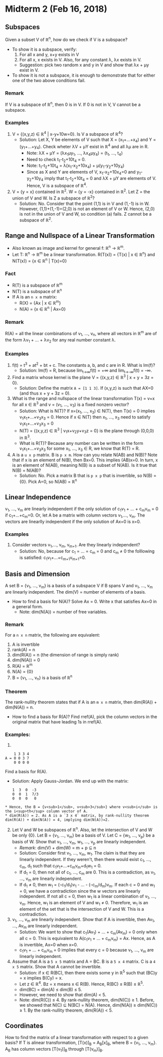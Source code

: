 # Midterm 2 (Feb 16, 2018)
## Subspaces
Given a subset V of ℝ<sup>n</sup>, how do we check if V is a subspace?
* To show it is a subspace, verify:
  1. For all x and y, x+y exists in V
  2. For all x, x exists in V. Also, for any constant λ, λx exists in V.
  * Suggestion: pick two random x and y in V and show that λx + μy exist in V.
* To show it is not a subspace, it is enough to demonstrate that for either one of the two above conditions fail.
### Remark
If V is a subspace of ℝ<sup>n</sup>, then 0 is in V. If 0 is not in V, V cannot be a subspace.
### Examples
1. V = {(x,y,z) ∈ ℝ<sup>4</sup> | x-y+10w=0}. Is V a subspace of ℝ<sup>4</sup>?
   * Solution: Let X, Y be elements of V such that X = (x<sub>1</sub>+...+x<sub>4</sub>) and Y = (y<sub>1</sub>+...+y<sub>4</sub>). Check wheter λV + μY exist in ℝ<sup>4</sup> and all λμ are in R. 
     * Note: λX + μY = (λx<sub>1</sub>μy<sub>1</sub>, ..., λx<sub>4</sub>μy<sub>4</sub>) = (t<sub>1</sub>, ..., t<sub>4</sub>)
     * Need to check t<sub>1</sub>-t<sub>2</sub>+10t<sub>4</sub> = 0.
     * Note: t<sub>1</sub>-t<sub>2</sub>+10t<sub>4</sub> = λ(x<sub>1</sub>-x<sub>2</sub>+10x<sub>4</sub>) + μ(y<sub>1</sub>-y<sub>2</sub>+10y<sub>4</sub>)
     * Since as X and Y are elements of V, x<sub>1</sub>-x<sub>2</sub>+10x<sub>4</sub>=0 and y<sub>1</sub>-y<sub>2</sub>+10y<sub>4</sub> imply that t<sub>1</sub>-t<sub>2</sub>+10t<sub>4</sub> = 0 and λX + μY are elements of V. Hence, V is a subspace of ℝ<sup>4</sup>.
2. V = {y = x} contained in ℝ<sup>2</sup>. W = {y = -x} contained in ℝ<sup>2</sup>. Let Z = the union of V and W. Is Z a subspace of ℝ<sup>2</sup>?
   * Solution: No. Consider that the point (1,1) is in V and (1,-1) is in W. However, (1,1)+(1,-1)=(2,0) is not an element of V or W. Hence, (2,0) is not in the union of V and W, so condition (a) fails. Z cannot be a subspace of ℝ<sup>2</sup>.
## Range and Nullspace of a Linear Transformation
* Also known as image and kernel for general f: ℝ<sup>n</sup> -> ℝ<sup>m</sup>.
* Let T: ℝ<sup>n</sup> -> ℝ<sup>m</sup> be a linear transformation. R(T(x)) = {T(x) | x ∈ ℝ<sup>n</sup>} and N(T(x)) = {x ∈ ℝ<sup>n</sup> | T(x)=0}
### Fact
* R(T) is a subspace of ℝ<sup>m</sup>
* N(T) is a subspace of ℝ<sup>n</sup>
* If A is an `n x m` matrix:
  * R(X) = {Ax | x ∈ ℝ<sup>m</sup>}
  * N(A) = {x ∈ ℝ<sup>n</sup> | Ax=0}
### Remark
R(A) = all the linear combinations of v<sub>1</sub>, ..., v<sub>n</sub>, where all vectors in ℝ<sup>m</sup> are of the form  λv<sub>1</sub> + ... + λv<sub>2</sub> for any real number constant λ.
### Examples
1. f(t) = t<sup>3</sup> + at<sup>2</sup> + bt + c. The constants a, b, and c are in R. What is Im(f)?
   * Solution: Im(f) = R, because lim<sub>t→∞</sub>f(t) = +∞ and lim<sub>t→-∞</sub>f(t) = -∞.
2. Find a matrix whose kernel is the plane V = {(x,y,z) ∈ ℝ<sup>3</sup> | x + y + 3z = 0}.
   * Solution: Define the matrix `A = [1 1 3]`. If (x,y,z) is such that AX=0 (and thus x + y + 3z = 0).
3. What is the range and nullspace of the linear transformation T(x) = v+x for all x ∈ ℝ<sup>3</sup> and v = (v<sub>1</sub>, ..., v<sub>3</sub>) is a fixed nonzero vector?
   * Solution: What is N(T)? If x=(x<sub>1</sub>, ..., x<sub>3</sub>) ∈ N(T), then T(x) = 0 implies v<sub>1</sub>x<sub>1</sub>+...+v<sub>3</sub>x<sub>3</sub> = 0. Hence if x ∈ N(T) then x<sub>1</sub>, ..., x<sub>3</sub> need to satisfy v<sub>1</sub>x<sub>1</sub>+...+v<sub>3</sub>x<sub>3</sub> = 0
   * N(T) = {(x,y,z) ∈ ℝ<sup>3</sup> | v<sub>1</sub>x+v<sub>2</sub>y+v<sub>3</sub>z = 0} is the plane through (0,0,0) in ℝ<sup>3</sup>.
   * What is R(T)? Because any number can be written in the form v<sub>1</sub>x<sub>1</sub>+...+v<sub>3</sub>x<sub>3</sub> for some x<sub>1</sub>, ..., x<sub>3</sub> ∈ R, we know that R(T) = R.
4. A is a `u x p` matrix. B is `p x m`. How can you relate N(AB) and N(B)? Note that if x is an element of N(B), then Bx=0. This implies (AB)x=0. In turn, x is an element of N(AB), meaning N(B) is a subset of N(AB). Is it true that N(B) = N(AB)?
   * Solution: No. Pick a matrix B that is `p x p` that is invertible, so N(B) = {0}. Pick A=0, so N(AB) = ℝ<sup>n</sup>
## Linear Independence
v<sub>1</sub>, ..., v<sub>m</sub> are linearly independent if the only solution of c<sub>1</sub>v<sub>1</sub> + ... + c<sub>m</sub>v<sub>m</sub> = 0 if c<sub>1</sub>+...+c<sub>m</sub>=0. Or, let A be a matrix with column vectors v<sub>1</sub>,..., v<sub>m</sub>. The vectors are linearlly independent if the only solution of Ax=0 is x=0.
### Examples
1. Consider vectors v<sub>1</sub>,..., v<sub>m</sub>, v<sub>m+1</sub>. Are they linearly independent?
   * Solution: No, because for c<sub>1</sub> = ... = c<sub>m</sub> = 0 and c<sub>m</sub> ≠ 0 the folllowing is satisfied: c<sub>1</sub>v<sub>1</sub>+...+c<sub>m+1</sub>v<sub>m+1</sub>=0.
## Basis and Dimension
A set B = {v<sub>1</sub>, ..., v<sub>m</sub>} is a basis of a subspace V if B spans V and v<sub>1</sub>, ..., v<sub>m</sub> are linearly independent. The dim(V) = number of elements of a basis.
* How to find a basis for N(A)? Solve Ax = 0. Write x that satisfies Ax=0 in a general form. 
  * Note: dim(N(A)) = number of free variables.
### Remark
For a `n x n` matrix, the following are equivalent:
  1. A is invertible
  2. rank(A) = n
  3. dim(R(A)) = n (the dimension of range is simply rank)
  4. dim(N(A)) = 0
  5. R(A) = ℝ<sup>m</sup>
  6. N(A) = {0}
  7. B = {v<sub>1</sub>, ..., v<sub>n</sub>} is a basis of ℝ<sup>n</sup>
### Theorem
The rank-nullity theorem states that if A is an `m x n` matrix, then dim(R(A)) + dim(N(A)) = n.
* How to find a basis for R(A)? Find rref(A), pick the column vectors in the original matrix that have leading 1s in rref(A).
### Examples:
1. 
```
    1 3 3 4
A = 0 0 3 7
    0 0 0 0
```
Find a basis for R(A).
   * Solution: Apply Gauss-Jordan. We end up with the matrix:
     ```
     1  3  0  -3
     0  0  1  7/3
     0  0  0   0
     ```
    * Hence, the B = {v<sub>1</sub>, v<sub>3</sub>} where v<sub>i</sub> is the i<sup>th</sup> column vector of A.
    * dim(R(A)) = 2. As A is a `3 x 4` matrix, by rank-nullity theorem dim(R(A)) + dim(N(A)) = 4, implying dim(N(A))=2.
2. Let V and W be subspaces of ℝ<sup>n</sup>. Also, let the intersection of V and W be only {0}. Let B = {v<sub>1</sub>, ..., v<sub>m</sub>} be a basis of V. Let C = {w<sub>1</sub>, ..., v<sub>p</sub>} be a basis of W. Show that v<sub>1</sub>, ..., v<sub>m</sub>, w<sub>1</sub>, ..., v<sub>p</sub> are linearly independent.
   * *Remark*: dim(V) + dim(W) = m + p ⊆ n
   * Solution: Consider first v<sub>1</sub>, ..., v<sub>m</sub>, w<sub>1</sub>. The claim is that they are linearly independent. If they weren't, then there would exist c<sub>1</sub>, ..., c<sub>m</sub>, d<sub>1</sub> such that c<sub>1</sub>v<sub>1</sub>+...+c<sub>m</sub>v<sub>m</sub>+d<sub>1</sub>w<sub>1</sub> = 0.
   * If d<sub>1</sub> = 0, then not all of c<sub>1</sub>, ..., c<sub>m</sub> are 0. This is a contradiction, as v<sub>1</sub>, ..., v<sub>m</sub> are linearly independent.
   * If d<sub>1</sub> ≠ 0, then w<sub>1</sub> = (-c<sub>1</sub>/d<sub>1</sub>)v<sub>1</sub> - ... - (-c<sub>m</sub>/d<sub>m</sub>)v<sub>m</sub>. If each c = 0 and w<sub>1</sub> = 0, we have a contradiction since the w vectors are linearly independent. If not all c = 0, then w<sub>1</sub> is a linear combination of v<sub>1</sub>, ..., v<sub>m</sub>. Hence, w<sub>1</sub> is an element of V and w<sub>1</sub> ≠ 0. Therefore, w<sub>1</sub> is an element of the set that is the intersection of V and W. This is a contradiction.
5. v<sub>1</sub>, ..., v<sub>m</sub> are linearly independent. Show that if A is invertible, then Av<sub>1</sub>, ..., Av<sub>m</sub> are linearly independent.
   * Solution: We want to show that c<sub>1</sub>(Av<sub>1</sub>) + ... + c<sub>m</sub>(Av<sub>m</sub>) = 0 only when all c = 0. This is equivalent to A(c<sub>1</sub>v<sub>1</sub> + ... + c<sub>m</sub>v<sub>m</sub>) = Ax. Hence, as A is invertible, Ax=0 when x=0. 
   * c<sub>1</sub>v<sub>1</sub> + ... + c<sub>m</sub>v<sub>m</sub> = 0 implies that every c = 0 because v<sub>1</sub>, ..., v<sub>m</sub> are linearly independent.
6. Assume that A is a `5 x 5` matrix and A = BC. B is a `5 x 4` matrix. C is a `4 x 5` matrix. Show that A cannot be invertible.
   * Solution: if x ∈ R(BC), then there exists some y in ℝ<sup>5</sup> such that (BC)y = x implies B(Cy) = x. 
   * Let z ∈ ℝ<sup>4</sup>. Bz = x means x ∈ R(B). Hence, R(BC) ≤ R(B) ≤ ℝ<sup>5</sup>.
   * dim(BC) = dim(A) ≤ dim(B) ≤ 5. 
   * However, we need to show that dim(A) < 5.
   * Note: dim(R(C)) ≤ 4. By rank-nullity theorem, dim(N(C)) ≥ 1. Before, we showed that N(C) ⊆ N(BC) = N(A). Hence, dim(N(A)) ≥ dim(N(C)) ≥ 1. By the rank-nullity theorem, dim(R(A)) < 5.
## Coordinates
How to find the matrix of a linear transformation with respect to a given basis? If T is alinear transformation, [T(x)]<sub>B</sub> = A<sub>B</sub>[x]<sub>B</sub>, where B = {v<sub>1</sub>, ..., v<sub>m</sub>}. A<sub>B</sub> has column vectors [T(v<sub>1</sub>)]<sub>B</sub> through [T(v<sub>m</sub>)]<sub>B</sub>. 
